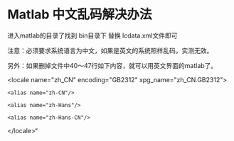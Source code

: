 # Matlab 中文乱码解决办法

进入matlab的目录了找到 bin目录下 
替换 lcdata.xml文件即可

注意：必须要求系统语言为中文，如果是英文的系统照样乱码，实测无效。

另外：如果删掉文件中40～47行如下内容，就可以用英文界面的matlab了。

\<locale name="zh_CN" encoding="GB2312" xpg_name="zh_CN.GB2312">

	<alias name="zh-CN"/>

	<alias name="zh-Hans"/>

	<alias name="zh-Hans-CN"/>

\</locale>“
